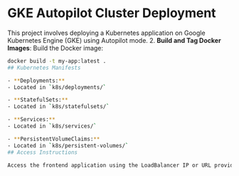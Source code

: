 # GKE Autopilot Cluster Deployment
This project involves deploying a Kubernetes application on Google Kubernetes Engine (GKE) using Autopilot mode.
2. **Build and Tag Docker Images**:
   Build the Docker image:
   ```bash
   docker build -t my-app:latest .
   ## Kubernetes Manifests

- **Deployments:**
  - Located in `k8s/deployments/`

- **StatefulSets:**
  - Located in `k8s/statefulsets/`

- **Services:**
  - Located in `k8s/services/`

- **PersistentVolumeClaims:**
  - Located in `k8s/persistent-volumes/`
  ## Access Instructions

Access the frontend application using the LoadBalancer IP or URL provided by the `frontend-service`.

